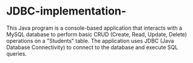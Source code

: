 # JDBC-implementation-
This Java program is a console-based application that interacts with a MySQL database to perform basic CRUD (Create, Read, Update, Delete) operations on a "Students" table. The application uses JDBC (Java Database Connectivity) to connect to the database and execute SQL queries.
